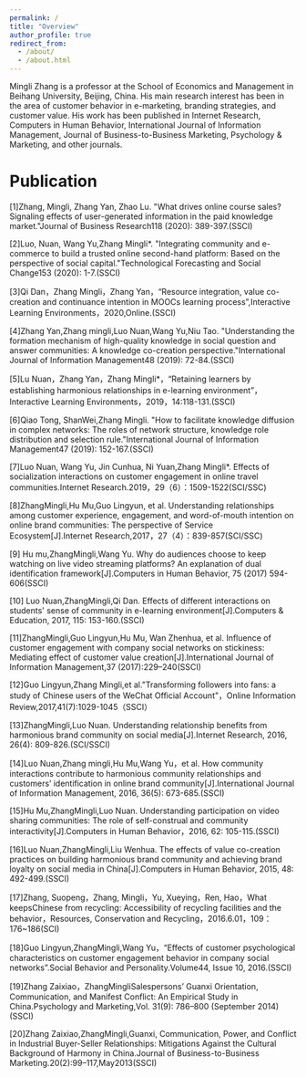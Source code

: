 ```yaml
---
permalink: /
title: "Overview"
author_profile: true
redirect_from: 
  - /about/
  - /about.html
---
```


Mingli Zhang is a professor at the School of Economics and Management in Beihang University, Beijing, China. His main research interest has been in the area of customer behavior in e-marketing, branding strategies, and customer value. His work has been published in Internet Research, Computers in Human Behavior, International Journal of Information Management, Journal of Business-to-Business Marketing, Psychology & Marketing, and other journals.

Publication
======
[1]Zhang, Mingli, Zhang Yan, Zhao Lu. "What drives online course sales? Signaling effects of user-generated information in the paid knowledge market."Journal of Business Research118 (2020): 389-397.(SSCI)<br>


[2]Luo, Nuan, Wang Yu,Zhang Mingli*. "Integrating community and e-commerce to build a trusted online second-hand platform: Based on the perspective of social capital."Technological Forecasting and Social Change153 (2020): 1-7.(SSCI)<br>


[3]Qi Dan，Zhang Mingli，Zhang Yan，“Resource integration, value co-creation and continuance intention in MOOCs learning process”,Interactive Learning Environments，2020,Online.(SSCI)


[4]Zhang Yan,Zhang mingli,Luo Nuan,Wang Yu,Niu Tao. "Understanding the formation mechanism of high-quality knowledge in social question and answer communities: A knowledge co-creation perspective."International Journal of Information Management48 (2019): 72-84.(SSCI)<br>


[5]Lu Nuan，Zhang Yan，Zhang Mingli*，“Retaining learners by establishing harmonious relationships in e-learning environment”，Interactive Learning Environments，2019，14:118-131.(SSCI)<br>


[6]Qiao Tong, ShanWei,Zhang Mingli. "How to facilitate knowledge diffusion in complex networks: The roles of network structure, knowledge role distribution and selection rule."International Journal of Information Management47 (2019): 152-167.(SSCI)<br>


[7]Luo Nuan, Wang Yu, Jin Cunhua, Ni Yuan,Zhang Mingli*. Effects of socialization interactions on customer engagement in online travel communities.Internet Research.2019，29（6）：1509-1522(SCI/SSC)<br>


[8]ZhangMingli,Hu Mu,Guo Lingyun, et al. Understanding relationships among customer experience, engagement, and word-of-mouth intention on online brand communities: The perspective of Service Ecosystem[J].Internet Research,2017，27（4）：839-857(SCI/SSC)


[9] Hu mu,ZhangMingli,Wang Yu. Why do audiences choose to keep watching on live video streaming platforms? An explanation of dual identification framework[J].Computers in Human Behavior, 75 (2017) 594-606(SSCI)


[10] Luo Nuan,ZhangMingli,Qi Dan. Effects of different interactions on students' sense of community in e-learning environment[J].Computers & Education, 2017, 115: 153-160.(SSCI)<br>


[11]ZhangMingli,Guo Lingyun,Hu Mu, Wan Zhenhua, et al. Influence of customer engagement with company social networks on stickiness: Mediating effect of customer value creation[J].International Journal of Information Management,37 (2017):229–240(SSCI)<br>


[12]Guo Lingyun,Zhang Mingli,et al."Transforming followers into fans: a study of Chinese users of the WeChat Official Account"，Online Information Review,2017,41(7):1029-1045（SSCI）<br>


[13]ZhangMingli,Luo Nuan. Understanding relationship benefits from harmonious brand community on social media[J].Internet Research, 2016, 26(4): 809-826.(SCI/SSCI)<br>


[14]Luo Nuan,Zhang mingli,Hu Mu,Wang Yu，et al. How community interactions contribute to harmonious community relationships and customers’ identification in online brand community[J].International Journal of Information Management, 2016, 36(5): 673-685.(SSCI)<br>


[15]Hu Mu,ZhangMingli,Luo Nuan. Understanding participation on video sharing communities: The role of self-construal and community interactivity[J].Computers in Human Behavior，2016, 62: 105-115.(SSCI)<br>


[16]Luo Nuan,ZhangMingli,Liu Wenhua. The effects of value co-creation practices on building harmonious brand community and achieving brand loyalty on social media in China[J].Computers in Human Behavior, 2015, 48: 492-499.(SSCI)<br>


[17]Zhang, Suopeng，Zhang, Mingli，Yu, Xueying，Ren, Hao，What keepsChinese from recycling: Accessibility of recycling facilities and the behavior，Resources, Conservation and Recycling，2016.6.01，109：176~186(SCI)<br>


[18]Guo Lingyun,ZhangMingli,Wang Yu，“Effects of customer psychological characteristics on customer engagement behavior in company social networks”.Social Behavior and Personality.Volume44, Issue 10, 2016.(SSCI)<br>


[19]Zhang Zaixiao，ZhangMingliSalespersons’ Guanxi Orientation, Communication, and Manifest Conflict: An Empirical Study in China.Psychology and Marketing,Vol. 31(9): 786–800 (September 2014)(SSCI)<br>


[20]Zhang Zaixiao,ZhangMingli,Guanxi, Communication, Power, and Conflict in Industrial Buyer-Seller Relationships: Mitigations Against the Cultural Background of Harmony in China.Journal of Business-to-Business Marketing.20(2):99–117,May2013(SSCI)<br>



